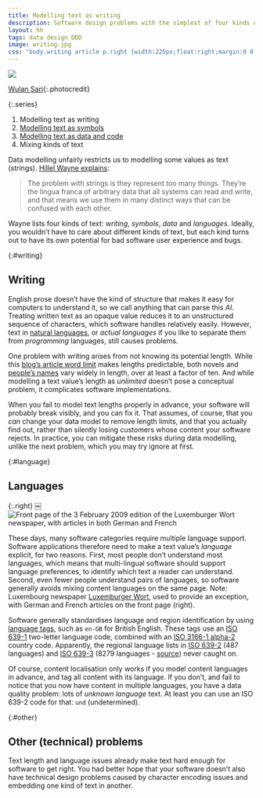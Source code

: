 ```yaml
---
title: Modelling text as writing
description: Software design problems with the simplest of four kinds of text
layout: hh
tags: data design DDD
image: writing.jpg
css: "body.writing article p.right {width:225px;float:right;margin:0 0 1em 1em}"
---
```


![](writing.jpg)

[Wulan Sari](https://unsplash.com/photos/mHjvJqvj1XE){:.photocredit}

{:.series}
1. Modelling text as writing
2. [Modelling text as symbols](modelling-text-symbols)
3. [Modelling text as data and code](modelling-text-data-code)
4. Mixing kinds of text

Data modelling unfairly restricts us to modelling some values as text (strings).
[Hillel Wayne explains](https://twitter.com/hillelogram/status/1515772367213150209):

> The problem with strings is they represent too many things. 
> They’re the lingua franca of arbitrary data that all systems can read and write, 
> and that means we use them in many distinct ways that can be confused with each other.

Wayne lists four kinds of text: _writing_, _symbols_, _data_ and _languages_.
Ideally, you wouldn’t have to care about different kinds of text, but each kind turns out to have its own potential for bad software user experience and bugs.

{:#writing}
## Writing

English prose doesn’t have the kind of structure that makes it easy for computers to understand it, so we call anything that can parse this _AI_.
Treating written text as an opaque value reduces it to an unstructured sequence of characters, which software handles relatively easily.
However, text in [natural languages](https://en.wikipedia.org/wiki/Natural_language),
or _actual languages_ if you like to separate them from _programming_ languages, still causes problems.

One problem with writing arises from not knowing its potential length.
While this [blog’s article word limit](article-word-limit) makes lengths predictable, both novels and
[people’s names](respect-personal-names) vary widely in length, over at least a factor of ten.
And while modelling a text value’s length as _unlimited_ doesn’t pose a conceptual problem, it complicates software implementations.

When you fail to model text lengths properly in advance, your software will probably break visibly, and you can fix it.
That assumes, of course, that you _can_ change your data model to remove length limits, and that you actually find out, rather than silently losing customers whose content your software rejects.
In practice, you can mitigate these risks during data modelling, unlike the next problem, which you may try ignore at first.

{:#language}
## Languages

{:.right}
￼![Front page of the 3 February 2009 edition of the Luxemburger Wort newspaper, with articles in both German and French](luxemburger-wort.png)

These days, many software categories require multiple language support.
Software applications therefore need to make a text value’s _language_ explicit, for two reasons.
First, most people don’t understand most languages, which means that multi-lingual software should support language preferences, to identify which text a reader can understand.
Second, even fewer people understand pairs of languages, so software generally avoids mixing content languages on the same page.
Note: Luxembourg newspaper [Luxemburger Wort](https://www.wort.lu/), used to provide an exception, with German and French articles on the front page (right).

Software generally standardises language and region identification by using 
[language tags](https://en.wikipedia.org/wiki/Language_localisation#Language_tags_and_codes),
such as `en-GB` for British English.
These tags use an [ISO 639-1](https://en.wikipedia.org/wiki/ISO_639-1) two-letter language code,
combined with an [ISO 3166-1 alpha-2](https://en.wikipedia.org/wiki/ISO_3166-1_alpha-2) country code.
Apparently, the regional language lists in
[ISO 639-2](https://en.wikipedia.org/wiki/ISO_639-2) (487 languages) and
[ISO 639-3](https://en.wikipedia.org/wiki/ISO_639-3) (8279 languages -
[source](https://iso639-3.sil.org/code_tables/download_tables)) never caught on.

Of course, content localisation only works if you model content languages in advance, and tag all content with its language.
If you don’t, and fail to notice that you now have content in multiple languages, you have a data quality problem:
lots of _unknown language_ text.
At least you can use an ISO 639-2 code for that: `und` (undetermined).

{:#other}
## Other (technical) problems

Text length and language issues already make text hard enough for software to get right.
You had better hope that your software doesn’t also have technical design problems caused by character encoding issues and embedding one kind of text in another.
